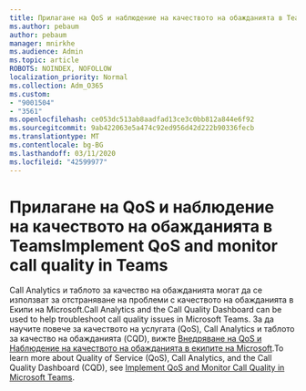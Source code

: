 ```yaml
---
title: Прилагане на QoS и наблюдение на качеството на обажданията в Teams
ms.author: pebaum
author: pebaum
manager: mnirkhe
ms.audience: Admin
ms.topic: article
ROBOTS: NOINDEX, NOFOLLOW
localization_priority: Normal
ms.collection: Adm_O365
ms.custom:
- "9001504"
- "3561"
ms.openlocfilehash: ce053dc513ab8aadfad13ce3c0bb812a844e6f92
ms.sourcegitcommit: 9ab422063e5a474c92ed956d42d222b90336fecb
ms.translationtype: MT
ms.contentlocale: bg-BG
ms.lasthandoff: 03/11/2020
ms.locfileid: "42599977"
---
```

# <a name="implement-qos-and-monitor-call-quality-in-teams"></a><span data-ttu-id="604ba-102">Прилагане на QoS и наблюдение на качеството на обажданията в Teams</span><span class="sxs-lookup"><span data-stu-id="604ba-102">Implement QoS and monitor call quality in Teams</span></span>

<span data-ttu-id="604ba-103">Call Analytics и таблото за качество на обажданията могат да се използват за отстраняване на проблеми с качеството на обажданията в Екипи на Microsoft.</span><span class="sxs-lookup"><span data-stu-id="604ba-103">Call Analytics and the Call Quality Dashboard can be used to help troubleshoot call quality issues in Microsoft Teams.</span></span> <span data-ttu-id="604ba-104">За да научите повече за качеството на услугата (QoS), Call Analytics и таблото за качество на обажданията (CQD), вижте [Внедряване на QoS и Наблюдение на качеството на обажданията в екипите на Microsoft](https://docs.microsoft.com/microsoftteams/monitor-call-quality-qos).</span><span class="sxs-lookup"><span data-stu-id="604ba-104">To learn more about Quality of Service (QoS), Call Analytics, and the Call Quality Dashboard (CQD), see [Implement QoS and Monitor Call Quality in Microsoft Teams](https://docs.microsoft.com/microsoftteams/monitor-call-quality-qos).</span></span> 

